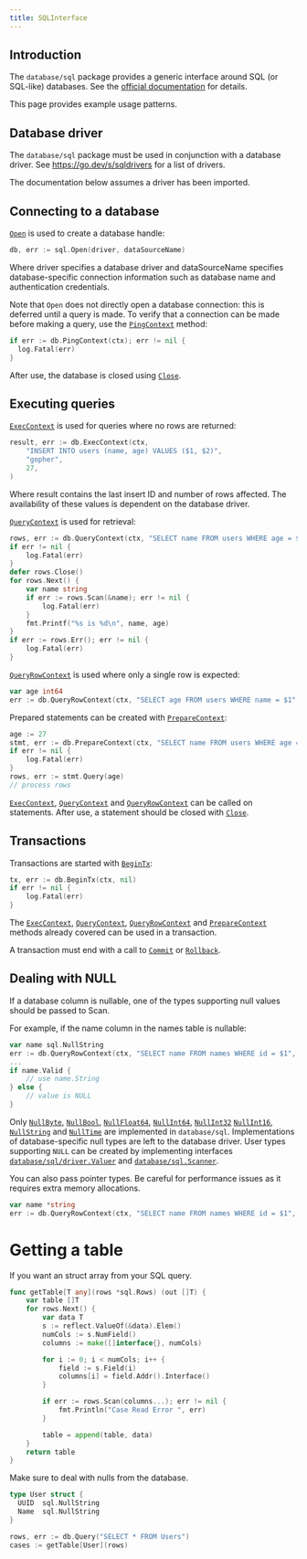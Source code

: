 ```yaml
---
title: SQLInterface
---
```


## Introduction

The `database/sql` package provides a generic interface around SQL (or SQL-like) databases. See the [official documentation](https://pkg.go.dev/database/sql/) for details.

This page provides example usage patterns.

## Database driver

The `database/sql` package must be used in conjunction with a database driver.
See https://go.dev/s/sqldrivers for a list of drivers.

The documentation below assumes a driver has been imported.

## Connecting to a database

[`Open`](https://pkg.go.dev/database/sql/#Open)
 is used to create a database handle:

```go
db, err := sql.Open(driver, dataSourceName)
```

Where driver specifies a database driver and dataSourceName
specifies database-specific connection information
such as database name and authentication credentials.

Note that `Open` does not directly open a database connection: this is deferred
until a query is made. To verify that a connection can be made
before making a query, use the
[`PingContext`](https://pkg.go.dev/database/sql/#DB.PingContext)
method:

```go
if err := db.PingContext(ctx); err != nil {
  log.Fatal(err)
}
```

After use, the database is closed using [`Close`](https://pkg.go.dev/database/sql/#DB.Close).

## Executing queries

[`ExecContext`](https://pkg.go.dev/database/sql/#DB.ExecContext)
is used for queries where no rows are returned:

```go
result, err := db.ExecContext(ctx,
	"INSERT INTO users (name, age) VALUES ($1, $2)",
	"gopher",
	27,
)
```

Where result contains the last insert ID and number of
rows affected. The availability of these values is dependent on
the database driver.

[`QueryContext`](https://pkg.go.dev/database/sql/#DB.QueryContext)
is used for retrieval:

```go
rows, err := db.QueryContext(ctx, "SELECT name FROM users WHERE age = $1", age)
if err != nil {
	log.Fatal(err)
}
defer rows.Close()
for rows.Next() {
	var name string
	if err := rows.Scan(&name); err != nil {
		log.Fatal(err)
	}
	fmt.Printf("%s is %d\n", name, age)
}
if err := rows.Err(); err != nil {
	log.Fatal(err)
}
```

[`QueryRowContext`](https://pkg.go.dev/database/sql/#DB.QueryRowContext)
is used where only a single row is expected:

```go
var age int64
err := db.QueryRowContext(ctx, "SELECT age FROM users WHERE name = $1", name).Scan(&age)
```

Prepared statements can be created with [`PrepareContext`](https://pkg.go.dev/database/sql/#DB.PrepareContext):

```go
age := 27
stmt, err := db.PrepareContext(ctx, "SELECT name FROM users WHERE age = $1")
if err != nil {
	log.Fatal(err)
}
rows, err := stmt.Query(age)
// process rows
```

[`ExecContext`](https://pkg.go.dev/database/sql/#Stmt.ExecContext), [`QueryContext`](https://pkg.go.dev/database/sql/#Stmt.QueryContext) and [`QueryRowContext`](https://pkg.go.dev/database/sql/#Stmt.QueryContext) can be called on statements. After use, a
statement should be closed with [`Close`](https://pkg.go.dev/database/sql/#Stmt.Close).

## Transactions

Transactions are started with [`BeginTx`](https://pkg.go.dev/database/sql/#DB.BeginTx):

```go
tx, err := db.BeginTx(ctx, nil)
if err != nil {
	log.Fatal(err)
}
```

The [`ExecContext`](https://pkg.go.dev/database/sql/#Tx.ExecContext), [`QueryContext`](https://pkg.go.dev/database/sql/#Tx.QueryContext), [`QueryRowContext`](https://pkg.go.dev/database/sql/#Tx.QueryRowContext) and [`PrepareContext`](https://pkg.go.dev/database/sql/#Tx.PrepareContext) methods already covered can be
used in a transaction.

A transaction must end with a call to [`Commit`](https://pkg.go.dev/database/sql/#Tx.Commit) or [`Rollback`](https://pkg.go.dev/database/sql/#Tx.Rollback).

## Dealing with NULL

If a database column is nullable, one of the types supporting null values should be passed to Scan.

For example, if the name column in the names table is nullable:

```go
var name sql.NullString
err := db.QueryRowContext(ctx, "SELECT name FROM names WHERE id = $1", id).Scan(&name)
...
if name.Valid {
	// use name.String
} else {
	// value is NULL
}
```

Only [`NullByte`](https://pkg.go.dev/database/sql/#NullByte), [`NullBool`](https://pkg.go.dev/database/sql/#NullBool), [`NullFloat64`](https://pkg.go.dev/database/sql/#NullFloat64), [`NullInt64`](https://pkg.go.dev/database/sql/#NullInt64), [`NullInt32`](https://pkg.go.dev/database/sql/#NullInt32) [`NullInt16`](https://pkg.go.dev/database/sql/#NullInt16), [`NullString`](https://pkg.go.dev/database/sql/#NullString) and [`NullTime`](https://pkg.go.dev/database/sql/#NullTime) are implemented in
`database/sql`. Implementations of database-specific null types are left
to the database driver. User types supporting `NULL` can be created by implementing interfaces [`database/sql/driver.Valuer`](https://pkg.go.dev/database/sql/driver/#Valuer) and [`database/sql.Scanner`](https://pkg.go.dev/database/sql/#Scanner).

You can also pass pointer types. Be careful for performance issues as it requires extra memory allocations.

```go
var name *string
err := db.QueryRowContext(ctx, "SELECT name FROM names WHERE id = $1", id).Scan(&name)
```

# Getting a table

If you want an struct array from your SQL query.

```go
func getTable[T any](rows *sql.Rows) (out []T) {
	var table []T
	for rows.Next() {
		var data T
		s := reflect.ValueOf(&data).Elem()
		numCols := s.NumField()
		columns := make([]interface{}, numCols)

		for i := 0; i < numCols; i++ {
			field := s.Field(i)
			columns[i] = field.Addr().Interface()
		}

		if err := rows.Scan(columns...); err != nil {
			fmt.Println("Case Read Error ", err)
		}

		table = append(table, data)
	}
	return table
}
```

Make sure to deal with nulls from the database.

```go
type User struct {
  UUID  sql.NullString
  Name  sql.NullString
}

rows, err := db.Query("SELECT * FROM Users")
cases := getTable[User](rows)
```
